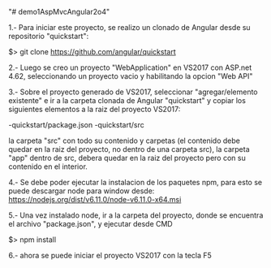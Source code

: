"# demo1AspMvcAngular2o4" 

1.- Para iniciar este proyecto, se realizo un clonado de Angular desde su repositorio "quickstart":

  $> git clone https://github.com/angular/quickstart

2.- Luego se creo un proyecto "WebApplication" en VS2017 con ASP.net 4.62, seleccionando un proyecto vacio y habilitando la opcion "Web API"

3.- Sobre el proyecto generado de VS2017, seleccionar "agregar/elemento existente" e ir a la carpeta clonada de Angular "quickstart" y copiar los siguientes elementos a la raiz del proyecto VS2017:
  
  -quickstart/package.json
  -quickstart/src
  
  la carpeta "src" con todo su contenido y carpetas (el contenido debe quedar en la raiz del proyecto, no dentro de una carpeta src), la carpeta "app" dentro de src, debera quedar en la raiz del proyecto pero con su contenido en el interior.
  
4.- Se debe poder ejecutar la instalacion de los paquetes npm, para esto se puede descargar node para window desde:
  https://nodejs.org/dist/v6.11.0/node-v6.11.0-x64.msi
  
5.- Una vez instalado node, ir a la carpeta del proyecto, donde se encuentra el archivo "package.json", y ejecutar desde CMD
  
  $> npm install  
  
6.- ahora se puede iniciar el proyecto VS2017 con la tecla F5
  
  


